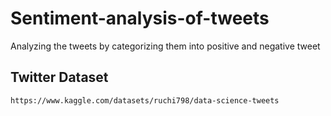 # Sentiment-analysis-of-tweets
Analyzing the tweets by categorizing them into positive and negative tweet

 ## Twitter Dataset 
 ```bash
https://www.kaggle.com/datasets/ruchi798/data-science-tweets
```
